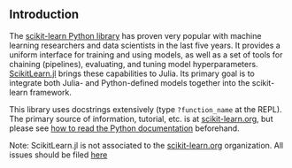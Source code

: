 Introduction
-------

The [scikit-learn Python library](http://scikit-learn.org/stable/) has proven
very popular with machine learning researchers and data scientists in the last
five years. It provides a uniform interface for training and using models, as
well as a set of tools for chaining (pipelines), evaluating, and tuning model
hyperparameters. [ScikitLearn.jl](https://github.com/cstjean/ScikitLearn.jl)
brings these capabilities to Julia.  Its primary goal is to integrate
both Julia- and Python-defined models together into the scikit-learn framework.

This library uses docstrings extensively (type `?function_name` at the
REPL). The primary source of information, tutorial, etc. is at
[scikit-learn.org](http://scikit-learn.org/stable/documentation.html), but
please see [how to read the Python documentation](python) beforehand.

Note: ScikitLearn.jl is not associated to the [scikit-learn.org](scikit-learn.org) organization. All issues should be filed [here](https://github.com/cstjean/ScikitLearn.jl/issues)